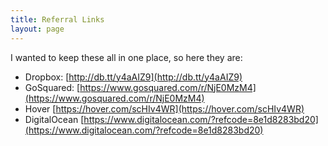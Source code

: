 ```yaml
---
title: Referral Links
layout: page
---
```


I wanted to keep these all in one place, so here they are:

- Dropbox: [http://db.tt/y4aAIZ9](http://db.tt/y4aAIZ9)
- GoSquared: [https://www.gosquared.com/r/NjE0MzM4](https://www.gosquared.com/r/NjE0MzM4)
- Hover [https://hover.com/scHIv4WR](https://hover.com/scHIv4WR)
- DigitalOcean [https://www.digitalocean.com/?refcode=8e1d8283bd20](https://www.digitalocean.com/?refcode=8e1d8283bd20)